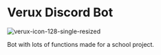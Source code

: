 # Verux Discord Bot


![verux-icon-128-single-resized](https://user-images.githubusercontent.com/77332031/200636489-527b454a-72aa-4e53-b2ea-3c5bbf88c3ba.jpg)

Bot with lots of functions made for a school project.
